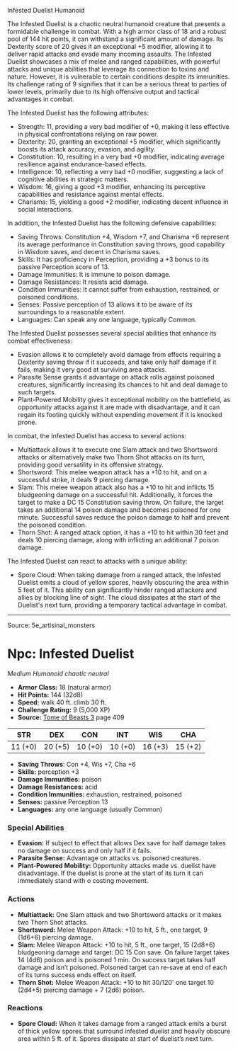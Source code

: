 <MonsterName/>Infested Duelist</MonsterName>
<CreatureType/>Humanoid</CreatureType>

<summary>The Infested Duelist is a chaotic neutral humanoid creature that presents a formidable challenge in combat. With a high armor class of 18 and a robust pool of 144 hit points, it can withstand a significant amount of damage. Its Dexterity score of 20 gives it an exceptional +5 modifier, allowing it to deliver rapid attacks and evade many incoming assaults. The Infested Duelist showcases a mix of melee and ranged capabilities, with powerful attacks and unique abilities that leverage its connection to toxins and nature. However, it is vulnerable to certain conditions despite its immunities. Its challenge rating of 9 signifies that it can be a serious threat to parties of lower levels, primarily due to its high offensive output and tactical advantages in combat.</summary>

<detail>

The Infested Duelist has the following attributes:

- Strength: 11, providing a very bad modifier of +0, making it less effective in physical confrontations relying on raw power.
- Dexterity: 20, granting an exceptional +5 modifier, which significantly boosts its attack accuracy, evasion, and agility.
- Constitution: 10, resulting in a very bad +0 modifier, indicating average resilience against endurance-based effects.
- Intelligence: 10, reflecting a very bad +0 modifier, suggesting a lack of cognitive abilities in strategic matters.
- Wisdom: 16, giving a good +3 modifier, enhancing its perceptive capabilities and resistance against mental effects.
- Charisma: 15, yielding a good +2 modifier, indicating decent influence in social interactions.

In addition, the Infested Duelist has the following defensive capabilities:
- Saving Throws: Constitution +4, Wisdom +7, and Charisma +6 represent its average performance in Constitution saving throws, good capability in Wisdom saves, and decent in Charisma saves.
- Skills: It has proficiency in Perception, providing a +3 bonus to its passive Perception score of 13. 
- Damage Immunities: It is immune to poison damage.
- Damage Resistances: It resists acid damage.
- Condition Immunities: It cannot suffer from exhaustion, restrained, or poisoned conditions.
- Senses: Passive perception of 13 allows it to be aware of its surroundings to a reasonable extent.
- Languages: Can speak any one language, typically Common.

The Infested Duelist possesses several special abilities that enhance its combat effectiveness:

- Evasion allows it to completely avoid damage from effects requiring a Dexterity saving throw if it succeeds, and take only half damage if it fails, making it very good at surviving area attacks.
- Parasite Sense grants it advantage on attack rolls against poisoned creatures, significantly increasing its chances to hit and deal damage to such targets.
- Plant-Powered Mobility gives it exceptional mobility on the battlefield, as opportunity attacks against it are made with disadvantage, and it can regain its footing quickly without expending movement if it is knocked prone.

In combat, the Infested Duelist has access to several actions:

- Multiattack allows it to execute one Slam attack and two Shortsword attacks or alternatively make two Thorn Shot attacks on its turn, providing good versatility in its offensive strategy.
- Shortsword: This melee weapon attack has a +10 to hit, and on a successful strike, it deals 9 piercing damage.
- Slam: This melee weapon attack also has a +10 to hit and inflicts 15 bludgeoning damage on a successful hit. Additionally, it forces the target to make a DC 15 Constitution saving throw. On failure, the target takes an additional 14 poison damage and becomes poisoned for one minute. Successful saves reduce the poison damage to half and prevent the poisoned condition.
- Thorn Shot: A ranged attack option, it has a +10 to hit within 30 feet and deals 10 piercing damage, along with inflicting an additional 7 poison damage.

The Infested Duelist can react to attacks with a unique ability:

- Spore Cloud: When taking damage from a ranged attack, the Infested Duelist emits a cloud of yellow spores, heavily obscuring the area within 5 feet of it. This ability can significantly hinder ranged attackers and allies by blocking line of sight. The cloud dissipates at the start of the Duelist's next turn, providing a temporary tactical advantage in combat.</detail>



---

Source: 5e_artisinal_monsters

# Npc: Infested Duelist

*Medium* *Humanoid* *chaotic neutral*

- **Armor Class:** 18 (natural armor)
- **Hit Points:** 144 (32d8)
- **Speed:** walk 40 ft. climb 30 ft.
- **Challenge Rating:** 9 (5,000 XP)
- **Source:** [Tome of Beasts 3](https://koboldpress.com/kpstore/product/tome-of-beasts-3-for-5th-edition/) page 409

| STR | DEX | CON | INT | WIS | CHA |
| --- | --- | --- | --- | --- | --- |
| 11 (+0) | 20 (+5) | 10 (+0) | 10 (+0) | 16 (+3) | 15 (+2) |

- **Saving Throws**: Con +4, Wis +7, Cha +6
- **Skills:** perception +3
- **Damage Immunities:** poison
- **Damage Resistances:** acid
- **Condition Immunities:** exhaustion, restrained, poisoned
- **Senses:** passive Perception 13
- **Languages:** any one language (usually Common)

### Special Abilities

- **Evasion:** If subject to effect that allows Dex save for half damage takes no damage on success and only half if it fails.
- **Parasite Sense:** Advantage on attacks vs. poisoned creatures.
- **Plant-Powered Mobility:** Opportunity attacks made vs. duelist have disadvantage. If the duelist is prone at the start of its turn it can immediately stand with o costing movement.

### Actions

- **Multiattack:** One Slam attack and two Shortsword attacks or it makes two Thorn Shot attacks.
- **Shortsword:** Melee Weapon Attack: +10 to hit, 5 ft., one target, 9 (1d6+6) piercing damage.
- **Slam:** Melee Weapon Attack: +10 to hit, 5 ft., one target, 15 (2d8+6) bludgeoning damage and target: DC 15 Con save. On failure target takes 14 (4d6) poison and is poisoned 1 min. On success target takes half damage and isn’t poisoned. Poisoned target can re-save at end of each of its turns success ends effect on itself.
- **Thorn Shot:** Melee Weapon Attack: +10 to hit 30/120' one target 10 (2d4+5) piercing damage + 7 (2d6) poison.

### Reactions

- **Spore Cloud:** When it takes damage from a ranged attack emits a burst of thick yellow spores that surround infested duelist and heavily obscure area within 5 ft. of it. Spores dissipate at start of duelist’s next turn.




